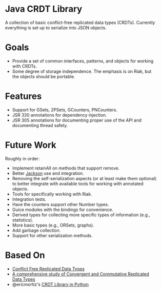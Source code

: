 Java CRDT Library
=========

A collection of basic conflict-free replicated data types (CRDTs).  Currently everything is set up to serialize into JSON objects.

Goals
=====
* Provide a set of common interfaces, patterns, and objects for working with CRDTs.
* Some degree of storage independence.  The emphasis is on Riak, but the objects should be portable.

Features
========
* Support for GSets, 2PSets, GCounters, PNCounters.
* JSR 330 annotations for dependency injection.
* JSR 305 annotations for documenting proper use of the API and documenting thread safety.

Future Work
===========

Roughly in order:

* Implement retainAll on methods that support remove. 
* Better [Jackson](http://jackson.codehaus.org) use and integration. 
* Removing the self-serialization aspects (or at least make them optional) to better integrate with available tools for working with annotated objects.
* Tools for specifically working with Riak. 
* Integration tests.
* Have the counters support other Number types.
* Guice modules with the bindings for convenience.
* Derived types for collecting more specific types of information (e.g., statistics). 
* More basic types (e.g., ORSets, graphs).
* Add garbage collection.
* Support for other serialization methods.

Based On
=======

* [Conflict Free Replicated Data Types](http://hal.inria.fr/docs/00/61/73/41/PDF/RR-7687.pdf)
* [A comprehensive study of Convergent and Commutative Replicated Data Types](http://hal.upmc.fr/docs/00/55/55/88/PDF/techreport.pdf)
* @ericmortiz's [CRDT Library in Python](https://github.com/ericmoritz/crdt)
